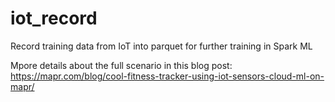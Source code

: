 # iot_record
Record training data from IoT into parquet for further training in Spark ML

Mpore details about the full scenario in this blog post: https://mapr.com/blog/cool-fitness-tracker-using-iot-sensors-cloud-ml-on-mapr/
